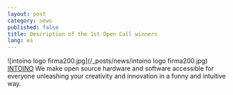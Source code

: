 ```yaml
---
layout: post
category: news
published: false
title: Description of the 1st Open Call winners
lang: es
---
```


![intoino logo firma200.jpg](/_posts/news/intoino logo firma200.jpg)
[INTOINO](http://www.intoino.com/ "INTOINO- a startup coming from Italy!")
We make open source hardware and software accessible for everyone unleashing your creativity and innovation in a funny and intuitive way.





